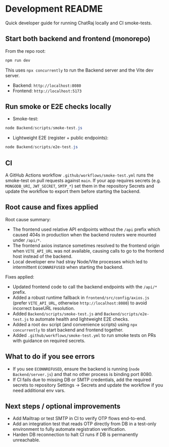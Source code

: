 # Development README

Quick developer guide for running ChatRaj locally and CI smoke-tests.

## Start both backend and frontend (monorepo)

From the repo root:

```powershell
npm run dev
```

This uses `npx concurrently` to run the Backend server and the Vite dev server.

- Backend: `http://localhost:8080`
- Frontend: `http://localhost:5173`

## Run smoke or E2E checks locally

- Smoke-test:

```powershell
node Backend/scripts/smoke-test.js
```

- Lightweight E2E (register + public endpoints):

```powershell
node Backend/scripts/e2e-test.js
```

## CI

A GitHub Actions workflow `.github/workflows/smoke-test.yml` runs the smoke-test on pull requests against `main`. If your app requires secrets (e.g. `MONGODB_URI`, `JWT_SECRET`, `SMTP_*`) set them in the repository Secrets and update the workflow to export them before starting the backend.

## Root cause and fixes applied

Root cause summary:
- The frontend used relative API endpoints without the `/api` prefix which caused 404s in production when the backend routers were mounted under `/api/*`.
- The frontend axios instance sometimes resolved to the frontend origin when `VITE_API_URL` was not available, causing calls to go to the frontend host instead of the backend.
- Local developer env had stray Node/Vite processes which led to intermittent `ECONNREFUSED` when starting the backend.

Fixes applied:
- Updated frontend code to call the backend endpoints with the `/api/*` prefix.
- Added a robust runtime fallback in `frontend/src/config/axios.js` (prefer `VITE_API_URL`, otherwise `http://localhost:8080`) to avoid incorrect baseURL resolution.
- Added `Backend/scripts/smoke-test.js` and `Backend/scripts/e2e-test.js` to automate health and lightweight E2E checks.
- Added a root `dev` script (and convenience scripts) using `npx concurrently` to start backend and frontend together.
- Added `.github/workflows/smoke-test.yml` to run smoke tests on PRs with guidance on required secrets.

## What to do if you see errors
- If you see `ECONNREFUSED`, ensure the backend is running (`node Backend/server.js`) and that no other process is binding port 8080.
- If CI fails due to missing DB or SMTP credentials, add the required secrets to repository Settings -> Secrets and update the workflow if you need additional env vars.

## Next steps / optional improvements
- Add Mailtrap or test SMTP in CI to verify OTP flows end-to-end.
- Add an integration test that reads OTP directly from DB in a test-only environment to fully automate registration verification.
- Harden DB reconnection to halt CI runs if DB is permanently unreachable.
